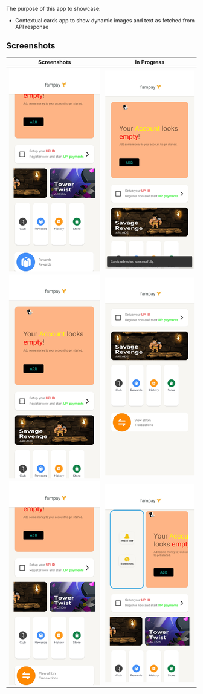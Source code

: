 The purpose of this app to showcase:

- Contextual cards app to show dynamic images and text as fetched from API response

## Screenshots

| Screenshots            | In Progress                        |
|----------------	|------------------------------	|
| <img src="screenshots/screenshot_1.jpg" alt="drawing" style="width:300px;"/> | <img src="screenshots/screenshot_2.jpg" alt="drawing" style="width:300px;"/> |
| <img src="screenshots/screenshot_3.jpg" alt="drawing" style="width:300px;"/> | <img src="screenshots/screenshot_4.jpg" alt="drawing" style="width:300px;"/> |
| <img src="screenshots/screenshot_5.jpg" alt="drawing" style="width:300px;"/> | <img src="screenshots/screenshot_6.jpg" alt="drawing" style="width:300px;"/> |
